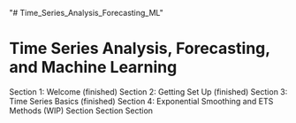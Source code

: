 "# Time_Series_Analysis_Forecasting_ML" 

# Time Series Analysis, Forecasting, and Machine Learning
Section 1: Welcome (finished)
Section 2: Getting Set Up (finished)
Section 3: Time Series Basics (finished)
Section 4: Exponential Smoothing and ETS Methods (WIP)
Section
Section
Section

